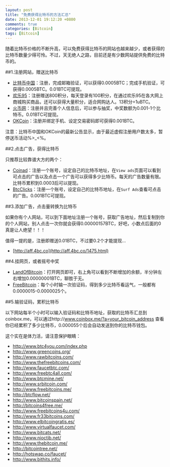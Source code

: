 ```yaml
---
layout: post
title: "免费获得比特币的方法汇总"
date: 2013-12-01 19:12:20 +0800
comments: true
categories: [Bitcoin]
tags: [Bitcoin]
---
```


随着比特币价格的不断升高，可以免费获得比特币的网站也越来越少，或者获得的比特币数量少得可怜。不过，天无绝人之路，目前还是有少数网站提供免费的比特币的。

##1.注册网站，赠送比特币

* [比特币中国](https://www.chbtc.com/a/71688)：注册，完成邮箱验证，可以获得0.0005BTC；完成手机验证，可获得0.0005BTC。0.01BTC可提现。
* [欢乐95](http://www.huanle95.com/btc?r=1552)：注册赠送800积分，每天登录有100积分，在通过欢乐95在各大网上商城购买商品，还可以获得大量积分，适合网购达人。13积分=1uBTC。
* [火币网](https://www.huobi.com/?a=regist_gift&utm_source=273899)：注册并且完善个人信息后，可以参与抽奖，中奖数额为0.001-1个比特币。0.01BTC可提现。
* [OKCoin](http://www.okcoin.com/?invite=3266148)：注册并绑定手机、设定交易密码即可获得0.001BTC。

注意：比特币中国和OKCoin的最新公告显示，由于最近虚假注册用户数太多，暂停送币活动%>_<%。

##2.点击广告，获得比特币

只推荐比较靠谱大方的两个：

* [Coinad](https://coinad.com/?r=RYVGMPXZ0EPO313)：注册一个账号，设定自己的比特币地址，在`View ads`页面可以看到可点击的广告以及点击一个广告可以获得多少比特币。每天的广告数量有限。比特币累积到0.0003后可以提现。
* [BtcClicks](http://btcclicks.com/?r=54820e59)：注册一个账号，设定自己的比特币地址，在`Surf Ads`查看可点击的广告。0.001BTC可提现。

<!--more-->

##3.添加广告，点击量转换为比特币

如果你有个人网站，可以到下面地址注册一个账号，获取广告地址，然后复制到你的个人网站，别人点击一次你就会获得0.00000157BTC，好吧，小数点后面的0真是让人绝望！！！

值得一提的是，注册即赠送0.01BTC，不过要0.2个才能提现…

* [http://aff.4bc.co](http://aff.4bc.co/1475.html)

##4.挂网页，或者摇号中奖

* [LandOfBitcoin](http://www.landofbitcoin.com/?r=G0aNDpMAGoOx0GjV)：打开网页即可，右上角可以看到不断增加的余额，半分钟左右增加0.00000001BTC，聊胜于无。
* [FreeBitcoin](http://freebitco.in/?op=home)：每个小时输一次验证码，得到多少比特币看运气，一般都有0.0000015-0.0000025个。

##5.输验证码，累积比特币

以下网站每半个小时可以输入验证码和比特币地址，获取的比特币汇总到coinbox.me，可以通过http://www.coinbox.me/?a=your_bitcoin_address 查看你已经累积了多少比特币，0.000055个后会自动发送到你的比特币钱包。

这个实在是体力活，请注意保护眼睛：

* http://www.btc4you.com/index.php
* http://www.greencoins.org/
* http://www.rawbitcoins.com/
* http://www.thefreebitcoins.com/
* http://www.faucetbtc.com/
* http://www.freebtc4all.com/
* http://www.btcmine.net/
* http://www.srbitcoin.com/
* http://www.freebitcoins.me/
* http://btcflow.net/
* http://www.bitcoinspain.net/
* http://bitcoins4free.me/
* http://www.freebitcoins4u.com/
* http://www.fr33bitcoins.com/
* http://www.elbitcoingratis.es/
* http://www.virtualfaucet.com/
* http://www.bitcats.net/
* http://www.nioctib.net/
* http://www.thebitcoin.me/
* http://bitcointree.net/
* http://hotswap.co/faucet/
* http://www.bithits.info/

